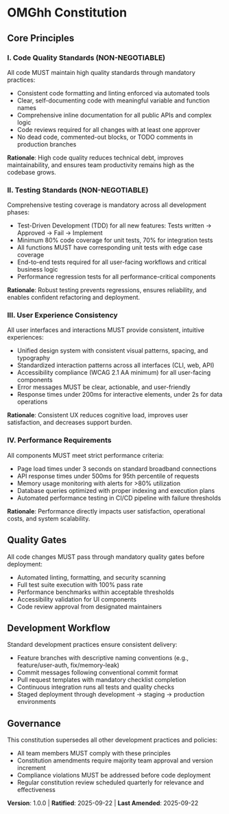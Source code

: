 <!--
Sync Impact Report:
- Version change: Initial → 1.0.0
- New constitution created with four core principles
- Added principles: Code Quality Standards, Testing Standards, User Experience Consistency, Performance Requirements
- Templates requiring updates: ✅ All templates validated for consistency
- Follow-up TODOs: None - all placeholders filled
-->

# OMGhh Constitution

## Core Principles

### I. Code Quality Standards (NON-NEGOTIABLE)
All code MUST maintain high quality standards through mandatory practices:
- Consistent code formatting and linting enforced via automated tools
- Clear, self-documenting code with meaningful variable and function names
- Comprehensive inline documentation for all public APIs and complex logic
- Code reviews required for all changes with at least one approver
- No dead code, commented-out blocks, or TODO comments in production branches

**Rationale**: High code quality reduces technical debt, improves maintainability, and ensures team productivity remains high as the codebase grows.

### II. Testing Standards (NON-NEGOTIABLE)
Comprehensive testing coverage is mandatory across all development phases:
- Test-Driven Development (TDD) for all new features: Tests written → Approved → Fail → Implement
- Minimum 80% code coverage for unit tests, 70% for integration tests
- All functions MUST have corresponding unit tests with edge case coverage
- End-to-end tests required for all user-facing workflows and critical business logic
- Performance regression tests for all performance-critical components

**Rationale**: Robust testing prevents regressions, ensures reliability, and enables confident refactoring and deployment.

### III. User Experience Consistency
All user interfaces and interactions MUST provide consistent, intuitive experiences:
- Unified design system with consistent visual patterns, spacing, and typography
- Standardized interaction patterns across all interfaces (CLI, web, API)
- Accessibility compliance (WCAG 2.1 AA minimum) for all user-facing components
- Error messages MUST be clear, actionable, and user-friendly
- Response times under 200ms for interactive elements, under 2s for data operations

**Rationale**: Consistent UX reduces cognitive load, improves user satisfaction, and decreases support burden.

### IV. Performance Requirements
All components MUST meet strict performance criteria:
- Page load times under 3 seconds on standard broadband connections
- API response times under 500ms for 95th percentile of requests
- Memory usage monitoring with alerts for >80% utilization
- Database queries optimized with proper indexing and execution plans
- Automated performance testing in CI/CD pipeline with failure thresholds

**Rationale**: Performance directly impacts user satisfaction, operational costs, and system scalability.

## Quality Gates

All code changes MUST pass through mandatory quality gates before deployment:
- Automated linting, formatting, and security scanning
- Full test suite execution with 100% pass rate
- Performance benchmarks within acceptable thresholds
- Accessibility validation for UI components
- Code review approval from designated maintainers

## Development Workflow

Standard development practices ensure consistent delivery:
- Feature branches with descriptive naming conventions (e.g., feature/user-auth, fix/memory-leak)
- Commit messages following conventional commit format
- Pull request templates with mandatory checklist completion
- Continuous integration runs all tests and quality checks
- Staged deployment through development → staging → production environments

## Governance

This constitution supersedes all other development practices and policies:
- All team members MUST comply with these principles
- Constitution amendments require majority team approval and version increment
- Compliance violations MUST be addressed before code deployment
- Regular constitution review scheduled quarterly for relevance and effectiveness

**Version**: 1.0.0 | **Ratified**: 2025-09-22 | **Last Amended**: 2025-09-22